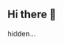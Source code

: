 ## Hi there 👋

hidden...

<!--
**TruSudndeth/TruSudndeth** is a ✨ _special_ ✨ repository because its `README.md` (this file) appears on your GitHub profile.

Here are some ideas to get you started:

- 🔭 I’m currently working on ...
- 🌱 I’m currently learning ...
- 👯 I’m looking to collaborate on ...
- 🤔 I’m looking for help with ...
- 💬 Ask me about ...
- 📫 How to reach me: ...
- 😄 Pronouns: ...
- ⚡ Fun fact: ...

Ref:
MarkDown Syntex:
Normal **Bold** words with *Italic* and ~~Strikethrough~~

Links [Link Name](Link Address)

Images 
![image name](ImageSource)

List:
- list 1 or 1. list 1 or 1. list 1 
- list 2 or 1. list 1 or 2. list 1
- list 3 or 1. list 1 or 3. list 1
Check list:
-[ ] item 1
-[ ] item 2
-[x] item 3

Indented Lists:
- list 1
 -list 1a
  -list 1aa
  
Tables, align
| Heading | Heading 2 |
|:---|---:| <-- "Left align then right align Headings"
Notes:
|:---| left align
|:---:| Center align
|---:| Right align

In-Line Code:
Example `code line = code` with backticks

Block of code:
```cs note: language syntax highlighting after the 3 backticks
block of code;
```

Diff block of code
'''diff
Code not changed
- code removed
+ code added
```

Quotes:
> this is quated with a space before text

message to quote above with a line break
--> 
<!--
Comments:
-->
<!-- Comment block -->
<!--
<details>
  <summary>Header</summary>
  Body
</details>

Widgets:
anuraghazra/github-readme-stats
<img width="48%" src="https://github-readme-stats.vercel.app/api?username=USERNAME&show_icons=true&theme=tokyonight"/>
<img width="48%" src="https://github-readme-streak-stats.herokuapp.com/?user=USERNAME&theme=tokyonight"/>

GitHub Actions:
Auto messages, schedule, Auto update.
update-readme.yml
-->

